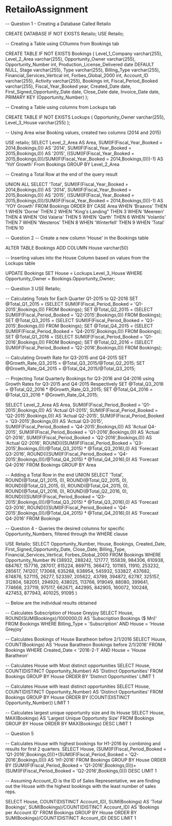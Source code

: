 # RetailoAssignment

-- Question 1 - Creating a Database Called Retailo

CREATE DATABASE IF NOT EXISTS Retailo;
USE Retailo;

-- Creating a Table using COlumns from Bookings tab

CREATE TABLE IF NOT EXISTS Bookings
(
	Level_1_Company varchar(255),
	Level_2_Area varchar(255),
	Opportunity_Owner varchar(255),
	Opportunity_Number int,
	Production_License_Delivered date DEFAULT NULL,
	Stage varchar(255),
	Type varchar(255),
	Billing_Type varchar(255),
	Financial_Services_Vertical int,
	Forbes_Global_2000 int,
	Account_ID varchar(255),
	Activity varchar(255),
	Bookings int,
	Fiscal_Period_Booked varchar(255),
	Fiscal_Year_Booked year,
	Created_Date date,
	First_Signed_Opportunity_Date date,
	Close_Date date,
	Invoice_Date date,
    PRIMARY KEY (Opportunity_Number)
);

-- Creating a Table using columns from Lockups tab

CREATE TABLE IF NOT EXISTS Lockups
(
	Opportunity_Owner varchar(255),
    Level_3_House varchar(255)
);

-- Using Area wise Booking values, created two columns (2014 and 2015)

USE retailo;
SELECT 
	Level_2_Area AS Area,
	SUM(IF(Fiscal_Year_Booked = 2014,Bookings,0)) AS '2014',
    SUM(IF(Fiscal_Year_Booked = 2015,Bookings,0)) AS '2015',
	((SUM(IF(Fiscal_Year_Booked = 2015,Bookings,0))/SUM(IF(Fiscal_Year_Booked = 2014,Bookings,0)))-1) AS 'YoY Growth'
From Bookings
GROUP BY Level_2_Area

-- Creating a Total Row at the end of the query result

UNION ALL
SELECT
	'Total',
	SUM(IF(Fiscal_Year_Booked = 2014,Bookings,0)) AS '2014',
    SUM(IF(Fiscal_Year_Booked = 2015,Bookings,0)) AS '2015',
    ((SUM(IF(Fiscal_Year_Booked = 2015,Bookings,0))/SUM(IF(Fiscal_Year_Booked = 2014,Bookings,0)))-1) AS 'YOY Growth'
FROM Bookings
ORDER BY
	CASE Area
		WHEN 'Braavos' THEN 1
        WHEN 'Dorne' THEN 2
        WHEN "King's Landing" THEN 3
        WHEN 'Meereen' THEN 4
        WHEN 'Old Valaria' THEN 5
        WHEN 'Qarth' THEN 6
        WHEN 'Volantis' THEN 7
        WHEN 'Westeros' THEN 8
        WHEN 'Winterfell' THEN 9
        WHEN 'Total' THEN 10
	
  
-- Question 2
-- Create a new column 'House' in the Bookings table
  
  ALTER TABLE Bookings
ADD COLUMN House varchar(50)

-- Inserting values into the House Column based on values from the Lockups table

UPDATE Bookings
SET House = Lockups.Level_3_House
WHERE Opportunity_Owner = Bookings.Opportunity_Owner;

-- Question 3
USE Retailo;

-- Calculating Totals for Each Quarter Q1-2015 to Q2-2016
SET @Total_Q1_2015 = (SELECT SUM(IF(Fiscal_Period_Booked = 'Q1-2015',Bookings,0)) FROM Bookings);
SET @Total_Q2_2015 = (SELECT SUM(IF(Fiscal_Period_Booked = 'Q2-2015',Bookings,0)) FROM Bookings);
SET @Total_Q3_2015 = (SELECT SUM(IF(Fiscal_Period_Booked = 'Q3-2015',Bookings,0)) FROM Bookings);
SET @Total_Q4_2015 = (SELECT SUM(IF(Fiscal_Period_Booked = 'Q4-2015',Bookings,0)) FROM Bookings);
SET @Total_Q1_2016 = (SELECT SUM(IF(Fiscal_Period_Booked = 'Q1-2016',Bookings,0)) FROM Bookings);
SET @Total_Q2_2016 = (SELECT SUM(IF(Fiscal_Period_Booked = 'Q2-2016',Bookings,0)) FROM Bookings);

-- Calculating Growth Rate for Q3-2015 and Q4-2015
SET @Growth_Rate_Q3_2015 = @Total_Q3_2015/@Total_Q2_2015;
SET @Growth_Rate_Q4_2015 = @Total_Q4_2015/@Total_Q3_2015;

-- Projecting Total Quarterly Bookings for Q3-2016 and Q4-2016 using Growth Rates for Q3-2015 and Q4-2015 Respectively
SET @Total_Q3_2016 = @Total_Q2_2016 * @Growth_Rate_Q3_2015;
SET @Total_Q4_2016 = @Total_Q3_2016 * @Growth_Rate_Q4_2015;

SELECT
	Level_2_Area AS Area,
    SUM(IF(Fiscal_Period_Booked = 'Q1-2015',Bookings,0)) AS 'Actual Q1-2015',
    SUM(IF(Fiscal_Period_Booked = 'Q2-2015',Bookings,0)) AS 'Actual Q2-2015',
    SUM(IF(Fiscal_Period_Booked = 'Q3-2015',Bookings,0)) AS 'Actual Q3-2015',
    SUM(IF(Fiscal_Period_Booked = 'Q4-2015',Bookings,0)) AS 'Actual Q4-2015',
    SUM(IF(Fiscal_Period_Booked = 'Q1-2016',Bookings,0)) AS 'Actual Q1-2016',
    SUM(IF(Fiscal_Period_Booked = 'Q2-2016',Bookings,0)) AS 'Actual Q2-2016',
    ROUND(((SUM(IF(Fiscal_Period_Booked = 'Q3-2015',Bookings,0))/@Total_Q3_2015) * @Total_Q3_2016),0) AS 'Forecast Q3-2016',
    ROUND(((SUM(IF(Fiscal_Period_Booked = 'Q4-2015',Bookings,0))/@Total_Q4_2015) * @Total_Q4_2016),0) AS 'Forecast Q4-2016'
FROM Bookings
GROUP BY Area

-- Adding a Total Row in the end
UNION
SELECT 
	'Total',
	ROUND(@Total_Q1_2015, 0),
    ROUND(@Total_Q2_2015, 0),
    ROUND(@Total_Q3_2015, 0),
    ROUND(@Total_Q4_2015, 0),
    ROUND(@Total_Q1_2016, 0),
    ROUND(@Total_Q2_2016, 0),
    ROUND(((SUM(IF(Fiscal_Period_Booked = 'Q3-2015',Bookings,0))/@Total_Q3_2015) * @Total_Q3_2016),0) AS 'Forecast Q3-2016',
    ROUND(((SUM(IF(Fiscal_Period_Booked = 'Q4-2015',Bookings,0))/@Total_Q4_2015) * @Total_Q4_2016),0) AS 'Forecast Q4-2016'
FROM Bookings


-- Question 4 - Queries the desired columns for specific Opportunity_Numbers, filtered through the WHERE clause

USE Retailo;
SELECT 
	Opportunity_Number,
    House,
    Bookings,
    Created_Date,
    First_Signed_Opportunity_Date,
    Close_Date,
    Billing_Type,
    Financial_Services_Vertical,
    Forbes_Global_2000
FROM Bookings
WHERE Opportunity_Number IN (38932,
288242,
121777,
155839,
984306,
610938,
684767,
157716,
287017,
815224,
869715,
366472,
101165,
11910,
253232,
285617,
741207,
173068,
635268,
638954,
545932,
533827,
437682,
674876,
527115,
26277,
523397,
205622,
43789,
394872,
62787,
325157,
312804,
582051,
294920,
438025,
113766,
919049,
88080,
399641,
774668,
237119,
975117,
662671,
442995,
842905,
160072,
100248,
427453,
877943,
401025,
91095
)


-- Below are the individual results obtained

-- Calculates Subscription of House Greyjoy
SELECT House, ROUND(SUM(Bookings)/1000000,0) AS 'Subscription Bookings ($ Mn)'
FROM Bookings
WHERE Billing_Type = 'Subscription' AND House = 'House Greyjoy'


-- Calculates Bookings of House Baratheon before 2/1/2016
SELECT House, COUNT(Bookings) AS 'House Baratheon Bookings before 2/1/2016'
FROM Bookings
WHERE Created_Date < '2016-2-1' AND House = 'House Baratheon'


-- Calculates House with Most distinct opportunities
SELECT
	House,
    COUNT(DISTINCT Opportunity_Number) AS 'Distinct Opportunities'
FROM Bookings
GROUP BY House
ORDER BY 'Distinct Opportunities'
LIMIT 1


-- Calculates House with least distinct opportunities
SELECT
	House,
    COUNT(DISTINCT Opportunity_Number) AS 'Distinct Opportunities'
FROM Bookings
GROUP BY House
ORDER BY (COUNT(DISTINCT Opportunity_Number))
LIMIT 1


-- Calculates largest unique opportunity size and its House
SELECT 
	House,
    MAX(Bookings) AS 'Largest Unique Opportunity Size'
FROM Bookings
GROUP BY House
ORDER BY MAX(Bookings) DESC
LIMIT 1


-- Question 5

-- Calculates House with highest bookings for H1-2016 by combining and results for first 2 quarters.
SELECT 
	House,
    (SUM(IF(Fiscal_Period_Booked = 'Q1-2016',Bookings,0)))+(SUM(IF(Fiscal_Period_Booked = 'Q2-2016',Bookings,0))) AS 'H1-2016' 
FROM Bookings
GROUP BY House
ORDER BY (SUM(IF(Fiscal_Period_Booked = 'Q1-2016',Bookings,0)))+(SUM(IF(Fiscal_Period_Booked = 'Q2-2016',Bookings,0))) DESC
LIMIT 1



-- Assuming Account_ID is the ID of Sales Representative, we are finding out the House with the highest bookings with the least number of sales reps.

SELECT
	House,
    COUNT(DISTINCT Account_ID),
    SUM(Bookings) AS 'Total Bookings',
    SUM(Bookings)/COUNT(DISTINCT Account_ID) AS 'Bookings per Account ID'
FROM Bookings
GROUP BY House
ORDER BY SUM(Bookings)/COUNT(DISTINCT Account_ID) DESC
LIMIT 1
